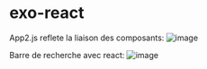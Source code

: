 # exo-react

App2.js reflete la liaison des composants:
![image](https://user-images.githubusercontent.com/99858008/172444393-2a85b6cf-07b0-4fa6-9a73-f719b2e6dad9.png)




Barre de recherche avec react:
![image](https://user-images.githubusercontent.com/99858008/172444929-397c74fa-54f1-46cf-b445-d36427d06cfb.png)
